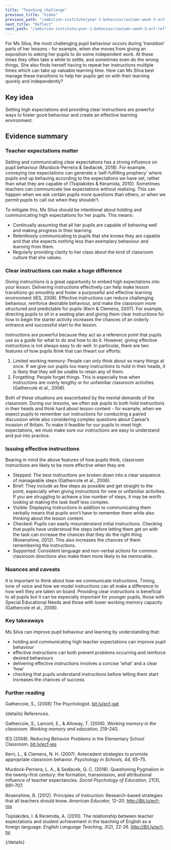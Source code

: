 ```yaml
---
title: "Teaching challenge"
previous_title: "Video"
previous_path: "/ambition-institute/year-1-behaviour/autumn-week-3-ect-video"
next_title: "Reflect"
next_path: "/ambition-institute/year-1-behaviour/autumn-week-3-ect-reflect"
---
```


For Ms Silva, the most challenging pupil behaviour occurs during ‘transition’ parts of her lessons - for example, when she moves from giving an exposition to asking her pupils to do some independent work. At these times they often take a while to settle, and sometimes even do the wrong things. She also finds herself having to repeat her instructions multiple times which can take up valuable learning time. How can Ms Silva best manage these transitions to help her pupils get on with their learning quickly and independently?

## Key idea

Setting high expectations and providing clear instructions are powerful ways to foster good behaviour and create an effective learning environment.

## Evidence summary

### Teacher expectations matter

Setting and communicating clear expectations has a strong influence on pupil behaviour (Murdock-Perreira & Sedlacek, 2018). For example, conveying low expectations can generate a ‘self-fulfilling prophecy’ where pupils end up behaving according to the expectations we have set, rather than what they are capable of (Tsiplakides & Keramida, 2010). Sometimes teachers can communicate low expectations without realising. This can happen when we ask certain pupils more questions than others, or when we permit pupils to call out when they shouldn’t.

To mitigate this, Ms Silva should be intentional about holding and communicating high expectations for her pupils. This means:

- Continually assuming that all her pupils are capable of behaving well and making progress in their learning.
- Relentlessly communicating to pupils that she knows they are capable and that she expects nothing less than exemplary behaviour and learning from them.
- Regularly providing clarity to her class about the kind of classroom culture that she values.

### Clear instructions can make a huge difference

Giving instructions is a great opportunity to embed high expectations into your lesson. Delivering instructions effectively can help make lesson transitions go smoothly and foster a purposeful and effective learning environment (IES, 2008). Effective instructions can reduce challenging behaviour, reinforce desirable behaviour, and make the classroom more structured and predictable for pupils (Kern & Clemens, 2007). For example, directing pupils to sit in a seating plan and giving them clear instructions for how to begin the starter activity increases the chances of an orderly entrance and successful start to the lesson.

Instructions are powerful because they act as a reference point that pupils use as a guide for what to do and how to do it. However, giving effective instructions is not always easy to do well. In particular, there are two features of how pupils think that can thwart our efforts:

1. Limited working memory: People can only think about so many things at once. If we give our pupils too many instructions to hold in their heads, it is likely that they will be unable to retain any of them.
2. Forgetting: People forget things. This is especially true when instructions are overly lengthy or for unfamiliar classroom activities (Gathercole et al., 2006).

Both of these situations are exacerbated by the mental demands of the classroom. During our lessons, we often ask pupils to both hold instructions in their heads and think hard about lesson content - for example, when we expect pupils to remember our instructions for conducting a paired discussion while also considering complex questions about Caesar’s invasion of Britain. To make it feasible for our pupils to meet high expectations, we must make sure our instructions are easy to understand and put into practice.

### Issuing effective instructions

Bearing in mind the above features of how pupils think, classroom instructions are likely to be more effective when they are:

- Stepped: The best instructions are broken down into a clear sequence of manageable steps (Gathercole et al., 2006).
- Brief: They include as few steps as possible and get straight to the point, especially when giving instructions for new or unfamiliar activities. If you are struggling to achieve a low number of steps, it may be worth looking at making the task itself less complex.
- Visible: Displaying instructions in addition to communicating them verbally means that pupils won’t have to remember them while also thinking about the lesson content.
- Checked: Pupils can easily misunderstand initial instructions. Checking that pupils have understood the steps before letting them get on with the task can increase the chances that they do the right thing (Rosenshine, 2012). This also increases the chances of them remembering the instructions.
- Supported: Consistent language and non-verbal actions for common classroom directions also make them more likely to be memorable.

### Nuances and caveats

It is important to think about how we communicate instructions. Timing, tone of voice and how we model instructions can all make a difference to how well they are taken on board. Providing clear instructions is beneficial to all pupils but it can be especially important for younger pupils, those with Special Educational Needs and those with lower working memory capacity (Gathercole et al., 2006).

### Key takeaways

Ms Silva can improve pupil behaviour and learning by understanding that:

- holding and communicating high teacher expectations can improve pupil behaviour
- effective instructions can both prevent problems occurring and reinforce desired behaviours
- delivering effective instructions involves a concise ‘what’ and a clear ‘how’
- checking that pupils understand instructions before letting them start increases the chances of success

### Further reading

Gathercole, S., (2008) The Psychologist. [bit.ly/ecf-gat](http://bit.ly/ecf-gat)

{details}
References.

Gathercole, S., Lamont, E., &amp; Alloway, T. (2006). _Working memory in the classroom. Working memory and education,_ 219-240.

IES (2008). Reducing Behavior Problems in the Elementary School Classroom. <a href="http://bit.ly/ecf-ies" target="_blank" rel="noopener">bit.ly/ecf-ies</a>

Kern, L., &amp; Clemens, N. H. (2007). Antecedent strategies to promote appropriate classroom behavior. _Psychology in Schools, 44,_ 65–75.

Murdock-Perriera, L. A., &amp; Sedlacek, Q. C. (2018). Questioning Pygmalion in the twenty-first century: the formation, transmission, and attributional influence of teacher expectancies. _Social Psychology of Education, 21_(3), 691–707.

Rosenshine, B. (2012). Principles of Instruction: Research-based strategies that all teachers should know. _American Educator,_ 12–20. <a href="http://Bit.ly/ecf-ros" target="_blank" rel="noopener">http://Bit.ly/ecf-ros</a>

Tsiplakides, I. &amp; Keramida, A. (2010). The relationship between teacher expectations and student achievement in the teaching of English as a foreign language. _English Language Teaching, 3_(2), 22-26. <a href="http://Bit.ly/ecf-tsi" target="_blank" rel="noopener">http://Bit.ly/ecf-tsi</a>

{/details}
